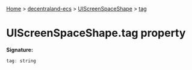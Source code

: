 [Home](./index) &gt; [decentraland-ecs](./decentraland-ecs.md) &gt; [UIScreenSpaceShape](./decentraland-ecs.uiscreenspaceshape.md) &gt; [tag](./decentraland-ecs.uiscreenspaceshape.tag.md)

# UIScreenSpaceShape.tag property


**Signature:**
```javascript
tag: string
```
